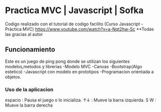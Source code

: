 # Practica MVC | Javascript | Sofka

Codigo realizado con  el tutorial de codigo facilito (Curso Javascript - Práctica MVC) https://www.youtube.com/watch?v=a-Nqt2hw-Sc
**Todas las gracias al autor

## Funcionamiento
Este es un juego de ping pong donde se utilizan los siguientes modelos,metodos y librerias
-Modelo MVC
-Canvas
-Bootstrap(Algo estetico)
-Javascript con modelo en prototipos
-Programacion orientada a objetos.

### Uso de la aplicacion
espacio  : Pausa el juego o lo inicializa.
↑↓ : Mueve la barra izquierda.
S W : Mueve la barra derecha
